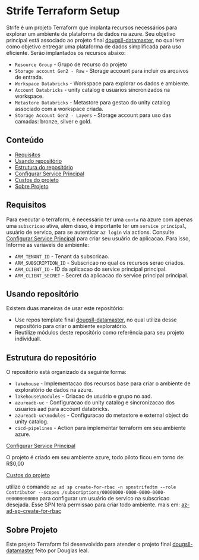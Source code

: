 # Strife Terraform Setup

Strife é um projeto Terraform que implanta recursos necessários para explorar um ambiente de plataforma de dados na azure. Seu objetivo principal está associado ao projeto final [dougsll-datamaster](https://github.com/lealdouglas/dougsll-datamaster), no qual tem como objetivo entregar uma plataforma de dados simplificada para uso eficiente.
Serão implantados os recursos abaixo:

- `Resource Group` - Grupo de recurso do projeto
- `Storage account Gen2 - Raw` - Storage account para incluir os arquivos de entrada.
- `Workspace Databricks` - Workspace para explorar os dados e ambiente.
- `Account Databricks` - unity catalog e usuarios sincronizados na workspace.
- `Metastore Databricks` - Metastore para gestao do unity catalog associado com a workspace criada.
- `Storage Account Gen2 - Layers` - Storage account para uso das camadas: bronze, silver e gold.

## Conteúdo

- [Requisitos](#requisitos)
- [Usando repositório](#iniciorapido)
- [Estrutura do repositório](#estrutura)
- [Configurar Service Principal](#configserviceprincipal)
- [Custos do projeto](#estrutura)
- [Sobre Projeto](#dougslldatamaster)



## Requisitos<a id="requisitos"></a>

Para executar o terraform, é necessário ter uma `conta` na azure com apenas uma `subscricao` ativa, além disso, é importante ter um `service principal`, usuário de servico, para se autenticar `az login` via actions. Consulte [Configurar Service Principal](#configserviceprincipal) para criar seu usuário de aplicacao.
Para isso, Informe as variaveis de ambiente:

- `ARM_TENANT_ID` - Tenant da subscricao.
- `ARM_SUBSCRIPTION_ID` - Subscricao no qual os recursos serao criados.
- `ARM_CLIENT_ID` - ID da aplicacao do service principal principal.
- `ARM_CLIENT_SECRET` - Secret da aplicacao do service principal principal.

## Usando repositório<a id="iniciorapido"></a>

Existem duas maneiras de usar este repositório:

- Use repos template final [dougsll-datamaster](https://github.com/lealdouglas/dougsll-datamaster), no qual utiliza desse repositório para criar o ambiente exploratório.
- Reutilize módulos deste repositório como referência para seu projeto individuall.

## Estrutura do repositório<a id="estrutura"></a>

O repositório está organizado da seguinte forma:

- `lakehouse` - Implementacao dos recursos base para criar o ambiente de exploratório de dados na azure.
- `lakehouse\modules` - Criacao de usuário e grupo no aad.
- `azureadb-uc` - Configuracao do unity catalog e sincronizacao dos usuarios aad para account databricks.
- `azureadb-uc\modules` - Configuracao do metastore e external object do unity catalog.
- `cicd-pipelines` - Action para implementar terraform em seu ambiente azure.

[Configurar Service Principal](#configserviceprincipal)

O projeto é criado em seu ambiente azure, todo piloto ficou em torno de: R$0,00

[Custos do projeto](#custos)

utilize o comando `az ad sp create-for-rbac -n spnstrifedtm --role Contributor --scopes /subscriptions/00000000-0000-0000-0000-000000000000` para configurar um usuário de servico na subscricao desejada. Esse SPN terá permissao para criar todo ambiente.
mais em: [az-ad-sp-create-for-rbac](https://learn.microsoft.com/pt-br/cli/azure/ad/sp?view=azure-cli-latest#az-ad-sp-create-for-rbac)

## Sobre Projeto<a id="dougslldatamaster"></a>

Este projeto Terraform foi desenvolvido para atender o projeto final [dougsll-datamaster](https://github.com/lealdouglas/dougsll-datamaster) feito por Douglas leal.
